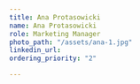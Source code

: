 ```yaml
---
title: Ana Protasowicki
name: Ana Protasowicki
role: Marketing Manager
photo_path: "/assets/ana-1.jpg"
linkedin_url: 
ordering_priority: "2"

---
```

